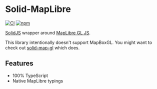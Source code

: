 # Solid-MapLibre

[![CI](https://github.com/shishkin/solid-maplibre/actions/workflows/ci.yaml/badge.svg)](https://github.com/shishkin/solid-maplibre/actions/workflows/ci.yaml)
[![npm](https://img.shields.io/npm/v/solid-maplibre)](https://www.npmjs.com/package/solid-maplibre)

[SolidJS](https://github.com/solidjs/solid) wrapper around [MapLibre GL JS](https://github.com/maplibre/maplibre-gl-js).

This library intentionally doesn't support MapBoxGL.
You might want to check out [solid-map-gl](https://github.com/GIShub4/solid-map-gl/) which does.

## Features

- 100% TypeScript
- Native MapLibre typings
